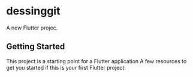 
# dessinggit
A new Flutter projec. 
## Getting Started 
This project is a starting point for a Flutter application
A few resources to get you started if this is your first Flutter project:
